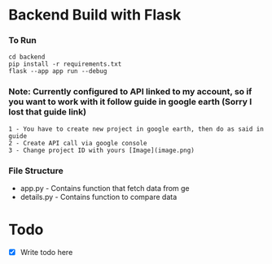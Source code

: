 # Backend Build with Flask

### To Run
    cd backend
    pip install -r requirements.txt
    flask --app app run --debug


### Note: Currently configured to API linked to my account, so if you want to work with it follow guide in google earth (Sorry I lost that guide link)
    1 - You have to create new project in google earth, then do as said in guide
    2 - Create API call via google console
    3 - Change project ID with yours [Image](image.png)


### File Structure
- app.py - Contains function that fetch data from ge
- details.py - Contains function to compare data

# Todo
- [x] Write todo here
